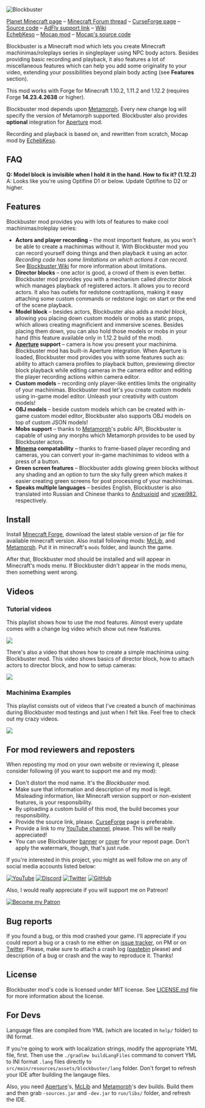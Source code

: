 ![Blockbuster](http://i.imgur.com/nqDKg1R.png)

[Planet Minecraft page](http://www.planetminecraft.com/mod/blockbuster-machinima-mod/) – [Minecraft Forum thread](http://www.minecraftforum.net/forums/mapping-and-modding/minecraft-mods/2700216-blockbuster-machinima-studio-mod) – [CurseForge page](https://minecraft.curseforge.com/projects/blockbuster) – [Source code](https://github.com/mchorse/blockbuster) – [AdFly support link](http://adf.ly/15268913/blockbuster-curseforge) – [Wiki](https://github.com/mchorse/blockbuster/wiki)  
[EchebKeso](https://twitter.com/EchebKeso) – [Mocap mod](http://www.minecraftforum.net/forums/mapping-and-modding/minecraft-mods/1445402-minecraft-motion-capture-mod-mocap-16-000) – [Mocap's source code](https://github.com/EchebKeso/Mocap)

Blockbuster is a Minecraft mod which lets you create Minecraft machinimas/roleplays series in singleplayer using NPC body actors. Besides providing basic recording and playback, it also features a lot of miscellaneous features which can help you add some originality to your video, extending your possibilities beyond plain body acting (see **Features** section). 

This mod works with Forge for Minecraft 1.10.2, 1.11.2 and 1.12.2 (requires Forge **14.23.4.2638** or higher).

Blockbuster mod depends upon [Metamorph](https://minecraft.curseforge.com/projects/metamorph). Every new change log will specify the version of Metamorph supported. Blockbuster also provides **optional** integration for [Aperture](https://minecraft.curseforge.com/projects/aperture) mod.

Recording and playback is based on, and rewritten from scratch, Mocap mod by [EchebKeso](https://twitter.com/EchebKeso).

## FAQ

**Q: Model block is invisible when I hold it in the hand. How to fix it? (1.12.2)**  
A: Looks like you're using Optifine D1 or below. Update Optifine to D2 or higher.

## Features

Blockbuster mod provides you with lots of features to make cool machinimas/roleplay series:

* **Actors and player recording** – the most important feature, as you won't be able to create a machinimas without it. With Blockbuster mod you can record yourself doing things and then playback it using an actor. *Recording code has some limitations on which actions it can record*. See [Blockbuster Wiki](https://github.com/mchorse/blockbuster/wiki) for more information about limitations.
* **Director blocks** – one actor is good, a crowd of them is even better. Blockbuster mod provides you with a mechanism called *director block* which manages playback of registered actors. It allows you to record actors. It also has outlets for redstone contraptions, making it easy attaching some custom commands or redstone logic on start or the end of the scene playback.
* **Model block** – besides actors, Blockbuster also adds a *model block*, allowing you placing down custom models or mobs as static props, which allows creating magnificient and immersive scenes. Besides placing them down, you can also hold those models or mobs in your hand (this feature available only in 1.12.2 build of the mod).
* **[Aperture](https://minecraft.curseforge.com/projects/aperture) support** – camera is how you present your machinima. Blockbuster mod has built-in Aperture integration. When Aperture is loaded, Blockbuster mod provides you with some features such as: ability to attach camera profiles to playback button, previewing director block playback while editing cameras in the camera editor and editing the player recording actions within camera editor.
* **Custom models** – recording only player-like entities limits the originality of your machinimas. Blockbuster mod let's you create custom models using in-game model editor. Unleash your creativity with custom models!
* **OBJ models** – beside custom models which can be created with in-game custom model editor, Blockbuster also supports OBJ models on top of custom JSON models!
* **Mobs support** – thanks to [Metamorph](https://minecraft.curseforge.com/projects/metamorph)'s public API, Blockbuster is capable of using any morphs which Metamorph provides to be used by Blockbuster actors.
* **[Minema](http://www.minecraftforum.net/forums/mapping-and-modding/minecraft-mods/2790594-minema-unofficial-the-smooth-movie-recorder) compatability** – thanks to frame-based player recording and cameras, you can convert your in-game machinimas to videos with a press of a button.
* **Green screen features** – Blockbuster adds glowing green blocks without any shading and an option to turn the sky fully green which makes it easier creating green screens for post processing of your machinimas. 
* **Speaks multiple languages** – besides English, Blockbuster is also translated into Russian and Chinese thanks to [Andruxioid](https://www.youtube.com/channel/UCnHOceBjwMyqCR5oYOoNqhQ) and [ycwei982](https://www.youtube.com/channel/UCfUDMSGlXUblXimkvNl_7Ww), respectively.

## Install

Install [Minecraft Forge](http://files.minecraftforge.net/), download the latest stable version of jar file for available minecraft version. Also install following mods: [McLib](https://minecraft.curseforge.com/projects/mchorses-mclib), and [Metamorph](https://minecraft.curseforge.com/projects/metamorph). Put it in minecraft's `mods` folder, and launch the game.

After that, Blockbuster mod should be installed and will appear in Minecraft's mods menu. If Blockbuster didn't appear in the mods menu, then something went wrong. 

## Videos

### Tutorial videos

This playlist shows how to use the mod features. Almost every update comes with a change log video which show out new features.

<a href="https://youtu.be/sWlh0LUvvMc?list=PL6UPd2Tj65nEwg2bfY-NduLihPy6fgnvK"><img src="https://img.youtube.com/vi/sWlh0LUvvMc/0.jpg"></a> 

There's also a video that shows how to create a simple machinima using Blockbuster mod. This video shows basics of director block, how to attach actors to director block, and how to setup cameras:

<a href="https://youtu.be/PFS2yjXnIGI?list=PL6UPd2Tj65nE0Pmf6GD2Fk3aRGWTGKlZk"><img src="https://img.youtube.com/vi/PFS2yjXnIGI/0.jpg"></a> 

### Machinima Examples

This playlist consists out of videos that I've created a bunch of machinimas during Blockbuster mod testings and just when I felt like. Feel free to check out my crazy videos.

<a href="https://youtu.be/1WHB5PeMhUE?list=PL6UPd2Tj65nFdhjzY-z6yCJuPaEanB2BF"><img src="https://img.youtube.com/vi/1WHB5PeMhUE/0.jpg"></a> 

## For mod reviewers and reposters

When reposting my mod on your own website or reviewing it, please consider following (if you want to support me and my mod):

* Don't distort the mod name. It's the *Blockbuster* mod.
* Make sure that information and description of my mod is legit. Misleading information, like Minecraft version support or non-existent features, is your responsibility.
* By uploading a custom build of this mod, the build becomes your responsibility.
* Provide the source link, please. [CurseForge](https://minecraft.curseforge.com/projects/blockbuster) page is preferable.
* Provide a link to my [YouTube channel](https://www.youtube.com/channel/UCWVDjAcecHHa8UrEWMRGI8w), please. This will be really appreciated! 
* You can use Blockbuster [banner](http://i.imgur.com/nqDKg1R.png) or [cover](http://i.imgur.com/XgU8Tvx.png) for your repost page. Don't apply the watermark, though, that's just rude.

If you're interested in this project, you might as well follow me on any of social media accounts listed below:

[![YouTube](http://i.imgur.com/yA4qam9.png)](https://www.youtube.com/channel/UCWVDjAcecHHa8UrEWMRGI8w) [![Discord](http://i.imgur.com/gI6JEpJ.png)](https://discord.gg/qfxrqUF) [![Twitter](http://i.imgur.com/6b8vHcX.png)](https://twitter.com/McHorsy) [![GitHub](http://i.imgur.com/DmTn1f1.png)](https://github.com/mchorse) 

Also, I would really appreciate if you will support me on Patreon!

[![Become my Patron](https://i.imgur.com/4pQZ2xW.png)](https://www.patreon.com/McHorse) 

## Bug reports

If you found a bug, or this mod crashed your game. I'll appreciate if you could report a bug or a crash to me either on [issue tracker](https://github.com/mchorse/blockbuster/issues/), on PM or on [Twitter](https://twitter.com/McHorsy). Please, make sure to attach a crash log ([pastebin](http://pastebin.com) please) and description of a bug or crash and the way to reproduce it. Thanks! 

## License

Blockbuster mod's code is licensed under MIT license. See [LICENSE.md](./LICENSE.md) file for more information about the license.

## For Devs

Language files are compiled from YML (which are located in `help/` folder) to INI format. 

If you're going to work with localization strings, modify the appropriate YML file, first. Then use the `./gradlew buildLangFiles` command to convert YML to INI format `.lang` files directly to `src/main/resources/assets/blockbuster/lang` folder. Don't forget to refresh your IDE after building the langauge files.

Also, you need [Aperture](https://github.com/mchorse/aperture)'s, [McLib](https://github.com/mchorse/mclib) and [Metamorph](https://github.com/mchorse/blockbuster)'s dev builds. Build them and then grab `-sources.jar` and `-dev.jar` to `run/libs/` folder, and refresh the IDE.